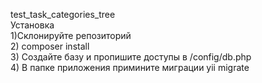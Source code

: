  test_task_categories_tree</br>
Установка</br>
1)Склонируйте репозиторий</br>
2) composer install</br>
3) Создайте базу и пропишите доступы в /config/db.php</br>
4) В папке приложения примините миграции yii migrate </br>


